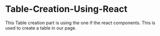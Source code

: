 # Table-Creation-Using-React
This Table creation part is using the one if the react components. This is used to create a table in our page.
